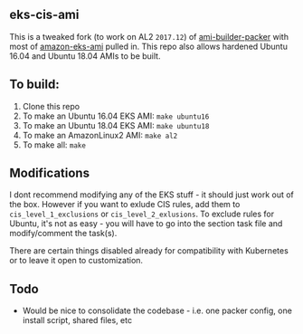 ## eks-cis-ami

This is a tweaked fork (to work on AL2 `2017.12`) of [ami-builder-packer](https://github.com/awslabs/ami-builder-packer) with most of [amazon-eks-ami](https://github.com/awslabs/amazon-eks-ami) pulled in. This repo also allows hardened Ubuntu 16.04 and Ubuntu 18.04 AMIs to be built. 

## To build:

1. Clone this repo
2. To make an Ubuntu 16.04 EKS AMI: `make ubuntu16`
3. To make an Ubuntu 18.04 EKS AMI: `make ubuntu18`
4. To make an AmazonLinux2 AMI: `make al2`
5. To make all: `make`

## Modifications

I dont recommend modifying any of the EKS stuff - it should just work out of the box. However if you want to exlude CIS rules, add them to `cis_level_1_exclusions` or `cis_level_2_exlusions`. To exclude rules for Ubuntu, it's not as easy - you will have to go into the section task file and modify/comment the task(s). 

There are certain things disabled already for compatibility with Kubernetes or to leave it open to customization.

## Todo

* Would be nice to consolidate the codebase - i.e. one packer config, one install script, shared files, etc
